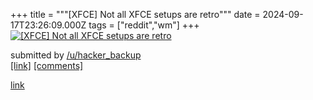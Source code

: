 +++
title = """[XFCE] Not all XFCE setups are retro"""
date = 2024-09-17T23:26:09.000Z
tags = ["reddit","wm"]
+++
[![[XFCE] Not all XFCE setups are retro](https://preview.redd.it/xau4j6ycegpd1.png?width=640&crop=smart&auto=webp&s=01dfe7694e0fbc816d02f2be8510b69ab11601b6 "[XFCE] Not all XFCE setups are retro")](https://www.reddit.com/r/unixporn/comments/1fjeatb/xfce_not_all_xfce_setups_are_retro/)

submitted by [/u/hacker\_backup](https://www.reddit.com/user/hacker_backup)  
[\[link\]](https://i.redd.it/xau4j6ycegpd1.png) [\[comments\]](https://www.reddit.com/r/unixporn/comments/1fjeatb/xfce_not_all_xfce_setups_are_retro/)

[link](https://www.reddit.com/r/unixporn/comments/1fjeatb/xfce_not_all_xfce_setups_are_retro/)

